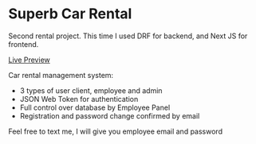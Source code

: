 # Superb Car Rental
Second rental project. This time I used DRF for backend, and Next JS for frontend.

[Live Preview](http://superb-car-rental.pl/) 

Car rental management system:
* 3 types of user client, employee and admin
* JSON Web Token for authentication
* Full control over database by Employee Panel
* Registration and password change confirmed by email

Feel free to text me, I will give you employee email and password
